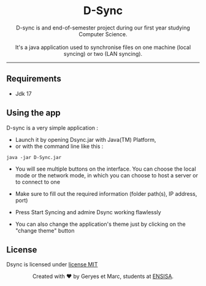 <h1 align="center">
	D-Sync
</h1>

<p align ="center">
    D-sync is and end-of-semester project during our first year studying Computer Science.<br></br>
    It's a java application used to synchronise files on one machine (local syncing) or two (LAN syncing).
</p>

<hr />

## Requirements

- Jdk 17

## Using the app

D-sync is a very simple application :
- Launch it by opening Dsync.jar with Java(TM) Platform,
- or with the command line like this :
```
java -jar D-Sync.jar
```

- You will see multiple buttons on the interface. You can choose the local mode or the network mode, in which you can choose to host a server or to connect to one

- Make sure to fill out the required information (folder path(s), IP address, port)

- Press Start Syncing and admire Dsync working flawlessly

- You can also change the application's theme just by clicking on the "change theme" button

## License

Dsync is licensed under [license MIT](./LICENSE.md)

<footer>
<p align="center">
Created with ❤️ by Geryes et Marc, students at <a href="https://www.ensisa.uha.fr">ENSISA</a>.
</p>
</footer>
